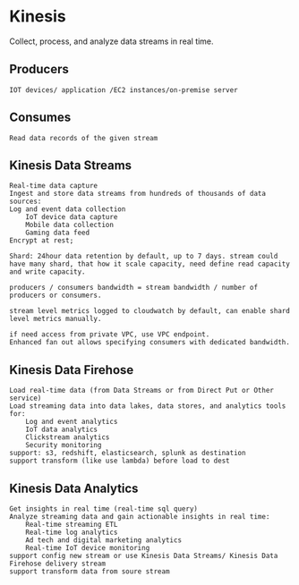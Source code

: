 # Kinesis
Collect, process, and analyze data streams in real time.

## Producers
    IOT devices/ application /EC2 instances/on-premise server

## Consumes
    Read data records of the given stream

## Kinesis Data Streams
    Real-time data capture
    Ingest and store data streams from hundreds of thousands of data sources:
    Log and event data collection
        IoT device data capture
        Mobile data collection
        Gaming data feed
    Encrypt at rest;

    Shard: 24hour data retention by default, up to 7 days. stream could have many shard, that how it scale capacity, need define read capacity and write capacity.

    producers / consumers bandwidth = stream bandwidth / number of producers or consumers.

    stream level metrics logged to cloudwatch by default, can enable shard level metrics manually.

    if need access from private VPC, use VPC endpoint.
    Enhanced fan out allows specifying consumers with dedicated bandwidth.
## Kinesis Data Firehose
    Load real-time data (from Data Streams or from Direct Put or Other service)
    Load streaming data into data lakes, data stores, and analytics tools for:
        Log and event analytics
        IoT data analytics
        Clickstream analytics
        Security monitoring
    support: s3, redshift, elasticsearch, splunk as destination
    support transform (like use lambda) before load to dest
## Kinesis Data Analytics
    Get insights in real time (real-time sql query)
    Analyze streaming data and gain actionable insights in real time:
        Real-time streaming ETL
        Real-time log analytics
        Ad tech and digital marketing analytics
        Real-time IoT device monitoring
    support config new stream or use Kinesis Data Streams/ Kinesis Data Firehose delivery stream
    support transform data from soure stream